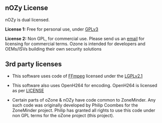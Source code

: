 nOZy License
--------------

nOZy is dual licensed. 

**License 1:** Free for personal use, under [GPLv3](http://www.gnu.org/licenses/gpl-3.0.en.html)

**License 2:** Non GPL, for commercial use. Please send us an <a href="mailto:hey@ozone.network">email</a> for licensing for commercial terms. Ozone is intended for developers and OEMs/ISVs building their own security solutions

3rd party licenses
-------------------
* This software uses code of <a href=http://ffmpeg.org>FFmpeg</a> licensed under the <a href=http://www.gnu.org/licenses/old-licenses/lgpl-2.1.html>LGPLv2.1</a> 
* This software also uses OpenH264 for encoding. OpenH264 is licensed as per [LICENSE](https://github.com/cisco/openh264/blob/master/LICENSE)

* Certain parts of oZone & nOZy have code common to ZoneMinder. Any such code was originally developed by Philip Coombes for the ZoneMinder project. Philip has granted all rights to use this code under non GPL terms for the oZone project (this project).
